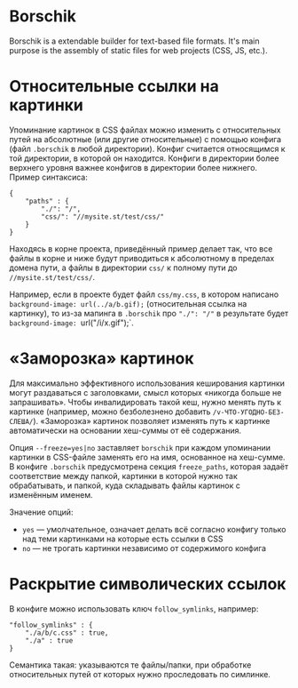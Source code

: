 # Borschik

Borschik is a extendable builder for text-based file formats.
It's main purpose is the assembly of static files for web projects (CSS, JS, etc.).

# Относительные ссылки на картинки

Упоминание картинок в CSS файлах можно изменить с относительных путей на абсолютные (или другие относительные) с помощью конфига (файл `.borschik` в любой директории). Конфиг считается относящимся к той директории, в которой он находится. Конфиги в директории более верхнего уровня важнее конфигов в директории более нижнего. Пример синтаксиса:

    {
        "paths" : {
            "./": "/",
            "css/": "//mysite.st/test/css/"
        }
    }

Находяcь в корне проекта, приведённый пример делает так, что все файлы в корне и ниже будут приводиться к абсолютному в пределах домена пути, а файлы в директории `css/` к полному пути до `//mysite.st/test/css/`.

Например, если в проекте будет файл `css/my.css`, в котором написано `background-image: url(../a/b.gif);` (относительная ссылка на картинку), то из-за мапинга в `.borschik` про `"./": "/"` в результате будет `background-image: `url("/i/x.gif");`.

# «Заморозка» картинок

Для максимально эффективного использования кеширования картинки могут раздаваться с заголовками, смысл которых «никогда больше не запрашивать». Чтобы инвалидировать такой кеш, нужно менять путь к картинке (например, можно безболезнено добавить `/v-ЧТО-УГОДНО-БЕЗ-СЛЕША/`). «Заморозка» картинок позволяет изменять путь к картинке автоматически на основании хеш-суммы от её содержания.

Опция `--freeze=yes|no` заставляет `borschik` при каждом упоминании картинки в CSS-файле заменять его на имя, основанное на хеш-сумме. В конфиге `.borschik` предусмотрена секция `freeze_paths`, которая задаёт соответствие между папкой, картинки в которой нужно так обрабатывать, и папкой, куда складывать файлы картинок с изменённым именем.

Значение опций:

* `yes` — умолчательное, означает делать всё согласно конфигу только над теми картинками на которые есть ссылки в CSS
* `no` — не трогать картинки независимо от содержимого конфига

# Раскрытие символических ссылок  

В конфиге можно использовать ключ `follow_symlinks`, например:

    "follow_symlinks" : {
        "./a/b/c.css" : true,
        "./a" : true
    }

Семантика такая: указываются те файлы/папки, при обработке относительных путей от которых нужно проследовать по симлинке.

<!-- Yandex.Metrika counter -->
<img src="//mc.yandex.ru/watch/12831025" style="position:absolute; left:-9999px;" alt="" />
<!-- /Yandex.Metrika counter -->
